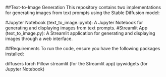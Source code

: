 ##Text-to-Image Generation
This repository contains two implementations for generating images from text prompts using the Stable Diffusion model:

#Jupyter Notebook (text_to_image.ipynb):
A Jupyter Notebook for generating and displaying images from text prompts.
#Streamlit App (text_to_image.py):
A Streamlit application for generating and displaying images through a web interface.

##Requirements
To run the code, ensure you have the following packages installed:

diffusers
torch
Pillow
streamlit (for the Streamlit app)
ipywidgets (for Jupyter Notebook)

